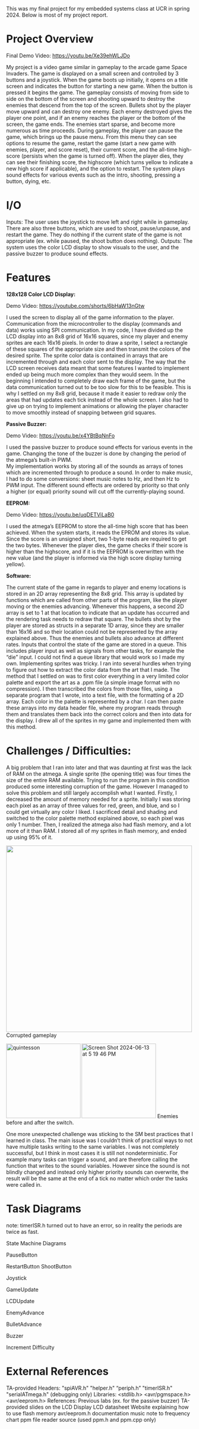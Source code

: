 This was my final project for my embedded systems class at UCR in spring 2024. Below is most of my project report.

# Project Overview

Final Demo Video: https://youtu.be/Xe39ehWLJDo

My project is a video game similar in gameplay to the arcade game Space Invaders. The game is displayed on a small screen and controlled by 3 buttons and a joystick. 
When the game boots up initially, it opens on a title screen and indicates the button for starting a new game. When the button is pressed it begins the game. 
The gameplay consists of moving from side to side on the bottom of the screen and shooting upward to destroy the enemies that descend from the top of the screen. Bullets shot by the player move upward and can destroy one enemy. Each enemy destroyed gives the player one point, and if an enemy reaches the player or the bottom of the screen, the game ends. The enemies start sparse, and become more numerous as time proceeds. During gameplay, the player can pause the game, which brings up the pause menu. From this menu they can see options to resume the game, restart the game (start a new game with enemies, player, and score reset), their current score, and the all-time high-score (persists when the game is turned off). When the player dies, they can see their finishing score, the highscore (which turns yellow to indicate a new high score if applicable), and the option to restart. 
The system plays sound effects for various events such as the intro, shooting, pressing a button, dying, etc.


# I/O


Inputs: The user uses the joystick to move left and right while in gameplay. There are also three buttons, which are used to shoot, pause/unpause, and restart the game. They do nothing if the current state of the game is not appropriate (ex. while paused, the shoot button does nothing).
Outputs: The system uses the color LCD display to show visuals to the user, and the passive buzzer to produce sound effects.

# Features

__128x128 Color LCD Display:__

Demo Video: https://youtube.com/shorts/6bHaW13nGtw 

I used the screen to display all of the game information to the player. Communication from the microcontroller to the display (commands and data) works using SPI communication.
In my code, I have divided up the LCD display into an 8x8 grid of 16x16 squares, since my player and enemy sprites are each 16x16 pixels. In order to draw a sprite, I select a rectangle of these squares of the appropriate size and then transmit the colors of the desired sprite. The sprite color data is contained in arrays that are incremented through and each color sent to the display. 
The way that the LCD screen receives data meant that some features I wanted to implement ended up being much more complex than they would seem. In the beginning I intended to completely draw each frame of the game, but the data communication turned out to be too slow for this to be feasible. This is why I settled on my 8x8 grid, because it made it easier to redraw only the areas that had updates each tick instead of the whole screen. I also had to give up on trying to implement animations or allowing the player character to move smoothly instead of snapping between grid squares.

__Passive Buzzer:__

Demo Video: https://youtu.be/x4YBtBqNnFo

I used the passive buzzer to produce sound effects for various events in the game. Changing the tone of the buzzer is done by changing the period of the atmega’s built-in PWM.  
My implementation works by storing all of the sounds as arrays of tones which are incremented through to produce a sound. In order to make music, I had to do some conversions: sheet music notes to Hz, and then Hz to PWM input. The different sound effects are ordered by priority so that only a higher (or equal) priority sound will cut off the currently-playing sound. 

__EEPROM:__

Demo Video: https://youtu.be/uqDETViLaB0

I used the atmega’s EEPROM to store the all-time high score that has been achieved. When the system starts, it reads the EPROM and stores its value. Since the score is an unsigned short, two 1-byte reads are required to get the two bytes. Whenever the player dies, the game checks if their score is higher than the highscore, and if it is the EEPROM is overwritten with the new value (and the player is informed via the high score display turning yellow). 

__Software:__

The current state of the game in regards to player and enemy locations is stored in an 2D array representing the 8x8 grid. This array is updated by functions which are called from other parts of the program, like the player moving or the enemies advancing. Whenever this happens, a second 2D array is set to 1 at that location to indicate that an update has occurred and the rendering task needs to redraw that square. The bullets shot by the player are stored as structs in a separate 1D array, since they are smaller than 16x16 and so their location could not be represented by the array explained above. Thus the enemies and bullets also advance at different rates. 
Inputs that control the state of the game are stored in a queue. This includes player input as well as signals from other tasks, for example the “die” input. I could not find a queue library that would work so I made my own.
Implementing sprites was tricky. I ran into several hurdles when trying to figure out how to extract the color data from the art that I made. The method that I settled on was to first color everything in a very limited color palette and export the art as a .ppm file (a simple image format with no compression). I then transcribed the colors from those files, using a separate program that I wrote, into a text file, with the formatting of a 2D array. Each color in the palette is represented by a char. I can then paste these arrays into my data header file, where my program reads through them and translates them back into the correct colors and then into data for the display. I drew all of the sprites in my game and implemented them with this method.

# Challenges / Difficulties:

A big problem that I ran into later and that was daunting at first was the lack of RAM on the atmega. A single sprite (the opening title) was four times the size of the entire RAM available. Trying to run the program in this condition produced some interesting corruption of the game.  However I managed to solve this problem and still largely accomplish what I wanted. Firstly, I decreased the amount of memory needed for a sprite. Initially I was storing each pixel as an array of three values for red, green, and blue, and so I could get virtually any color I liked. I sacrificed detail and shading and switched to the color palette method explained above, so each pixel was only 1 number. Then, I realized the atmega also had flash memory, and a lot more of it than RAM. I stored all of my sprites in flash memory, and ended up using 95% of it. 

<a href="url"><img src="https://github.com/andersAsch0/CS120B_Embedded_Systems_Project/assets/84699083/8ee9554a-be1b-48fa-9bc9-98e7b632db19" width="500" ></a> 
Corrupted gameplay



<img height="200" alt="quintesson" src="https://github.com/andersAsch0/CS120B_Embedded_Systems_Project/assets/84699083/22e7053c-3cad-4de8-8c4f-046c322fe713" align="left">
<img height="200" alt="Screen Shot 2024-06-13 at 5 19 46 PM" src="https://github.com/andersAsch0/CS120B_Embedded_Systems_Project/assets/84699083/a81334f7-7276-4352-800b-c9a9a908bb1a">
Enemies before and after the switch. 


One more unexpected challenge was sticking to the SM best practices that I learned in class. The main issue was I couldn’t think of practical ways to not have multiple tasks writing to the same variables. I was not completely successful, but I think in most cases it is still not nondeterministic. For example many tasks can trigger a sound, and are therefore calling the function that writes to the sound variables. However since the sound is not blindly changed and instead only higher priority sounds can overwrite, the result will be the same at the end of a tick no matter which order the tasks were called in. 


# Task Diagrams

note: timerISR.h turned out to have an error, so in reality the periods are twice as fast.

State Machine Diagrams

PauseButton

RestartButton
ShootButton

Joystick

GameUpdate

LCDUpdate

EnemyAdvance

BulletAdvance

Buzzer

Increment Difficulty


 

# External References

TA-provided Headers:
"spiAVR.h"
"helper.h"
“periph.h”
"timerISR.h"
"serialATmega.h" (debugging only)
Libraries:
<stdlib.h>
<avr/pgmspace.h>
<avr/eeprom.h>
References:
Previous labs (ex. for the passive buzzer)
TA-provided slides on the LCD Display
LCD datasheet
Website explaining how to use flash memory
avr/eeprom.h documentation
music note to frequency chart
ppm file reader source (used ppm.h and ppm.cpp only)

